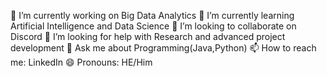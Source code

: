 🔭 I’m currently working on Big Data Analytics
🌱 I’m currently learning Artificial Intelligence and Data Science
👯 I’m looking to collaborate on Discord
🤔 I’m looking for help with Research and advanced project development
💬 Ask me about Programming(Java,Python)
📫 How to reach me: LinkedIn
😄 Pronouns: HE/Him
